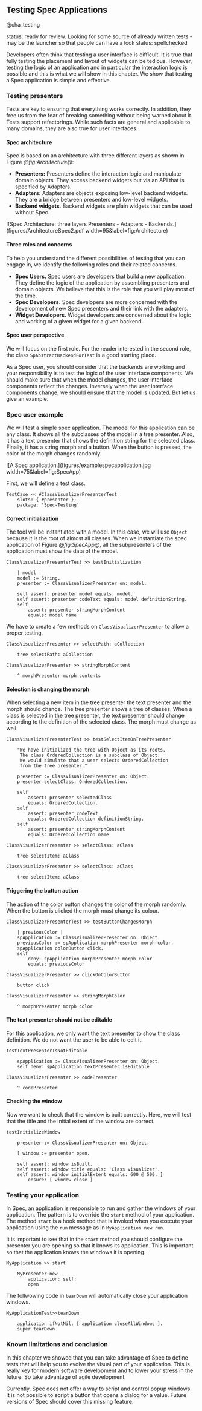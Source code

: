 ## Testing Spec Applications
@cha_testing

status: ready for review. Looking for some source of already written tests - may be the launcher so that people can have a look
status: spellchecked

Developers often think that testing a user interface is difficult. It is true that fully testing the placement and layout of widgets can be tedious. However, testing the logic of an application and in particular the interaction logic is possible and this is what we will show in this chapter. We show that testing a Spec application is simple and effective.


### Testing presenters

Tests are key to ensuring that everything works correctly. In addition, they free us from the fear of breaking something without being warned about it. Tests support refactorings. While such facts are general and applicable to many domains, they are also true for user interfaces.



#### Spec architecture


Spec is based on an architecture with three different layers as shown in Figure *@fig:Architecture@*:
- **Presenters:** Presenters define the interaction logic and manipulate domain objects. They access backend widgets but via an API that is specified by Adapters.
- **Adapters:** Adapters are objects exposing low-level backend widgets. They are a bridge between presenters and low-level widgets.
- **Backend widgets**. Backend widgets are plain widgets that can be used without Spec.


![Spec Architecture: three layers Presenters - Adapters - Backends.](figures/ArchitectureSpec2.pdf width=95&label=fig:Architecture)

#### Three roles and concerns

To help you understand the different possibilities of testing that you can engage in, we identify the following roles and their related concerns.

- **Spec Users.** Spec users are developers that build a new application. They define the logic of the application by assembling presenters and domain objects. We believe that this is the role that you will play most of the time.
- **Spec Developers.** Spec developers are more concerned with the development of new Spec presenters and their link with the adapters.
- **Widget Developers.** Widget developers are concerned about the logic and working of a given widget for a given backend.

#### Spec user perspective

We will focus on the first role. For the reader interested in the second role, the class `SpAbstractBackendForTest` is a good starting place.

As a Spec user, you should consider that the backends are working and your responsibility is to test the logic of the user interface components.
We should make sure that when the model changes, the user interface components reflect the changes.
Inversely when the user interface components change, we should ensure that the model is updated.
But let us give an example.


### Spec user example


We will test a simple spec application. The model for this application can be any class. It shows all the subclasses of the model in a tree presenter. Also, it has a text presenter that shows the definition string for the selected class. Finally, it has a string morph and a button. When the button is pressed, the color of the morph changes randomly.

![A Spec application.](figures/examplespecapplication.jpg width=75&label=fig:SpecApp)

First, we will define a test class.

```
TestCase << #ClassVisualizerPresenterTest
    slots: { #presenter };
    package: 'Spec-Testing'
```

#### Correct initialization


The tool will be instantiated with a model. In this case, we will use `Object` because it is the root of almost all classes. When we instantiate the spec application of Figure *@fig:SpecApp@*, all the subpresenters of the application must show the data of the model.

```
ClassVisualizerPresenterTest >> testInitialization

    | model |
    model := String.
    presenter := ClassVisualizerPresenter on: model.

    self assert: presenter model equals: model.
    self assert: presenter codeText equals: model definitionString.
    self
        assert: presenter stringMorphContent
        equals: model name
```

We have to create a few methods on `ClassVisualizerPresenter` to allow a proper testing.
```
ClassVisualizerPresenter >> selectPath: aCollection

    tree selectPath: aCollection
```

```
ClassVisualizerPresenter >> stringMorphContent

    ^ morphPresenter morph contents
```


#### Selection is changing the morph


When selecting a new item in the tree presenter the text presenter and the morph should change.
The tree presenter shows a tree of classes.
When a class is selected in the tree presenter, the text presenter should change according to the definition of the selected class.
The morph must change as well.

```
ClassVisualizerPresenterTest >> testSelectItemOnTreePresenter

    "We have initialized the tree with Object as its roots.
     The class OrderedCollection is a subclass of Object.
     We would simulate that a user selects OrderedCollection
     from the tree presenter."

    presenter := ClassVisualizerPresenter on: Object.
    presenter selectClass: OrderedCollection.

    self
        assert: presenter selectedClass
        equals: OrderedCollection.
    self
        assert: presenter codeText
        equals: OrderedCollection definitionString.
    self
        assert: presenter stringMorphContent
        equals: OrderedCollection name
```

```
ClassVisualizerPresenter >> selectClass: aClass

    tree selectItem: aClass
```

```
ClassVisualizerPresenter >> selectClass: aClass

    tree selectItem: aClass
```


#### Triggering the button action


The action of the color button changes the color of the morph randomly.
When the button is clicked the morph must change its colour.

```
ClassVisualizerPresenterTest >> testButtonChangesMorph

    | previousColor |
    spApplication := ClassVisualizerPresenter on: Object.
    previousColor := spApplication morphPresenter morph color.
    spApplication colorButton click.
    self
        deny: spApplication morphPresenter morph color
        equals: previousColor
```

```
ClassVisualizerPresenter >> clickOnColorButton

    button click
```

```
ClassVisualizerPresenter >> stringMorphColor

    ^ morphPresenter morph color
```



#### The text presenter should not be editable


For this application, we only want the text presenter to show the class definition.
We do not want the user to be able to edit it.

```
testTextPresenterIsNotEditable

    spApplication := ClassVisualizerPresenter on: Object.
    self deny: spApplication textPresenter isEditable
```

```
ClassVisualizerPresenter >> codePresenter

    ^ codePresenter
```

#### Checking the window

Now we want to check that the window is built correctly. Here, we will test that the title and the initial extent of the window are correct.

```
testInitializeWindow

    presenter := ClassVisualizerPresenter on: Object.

    [ window := presenter open.

    self assert: window isBuilt.
    self assert: window title equals: 'Class visualizer'.
    self assert: window initialExtent equals: 600 @ 500. ]
        ensure: [ window close ]
```

### Testing your application

In Spec, an application is responsible to run and gather the windows of your application. The pattern is to override the `start` method of your application. The method `start` is a hook method that is invoked when you execute your application using the `run` message as in `MyApplication new run`.

It is important to see that in the `start` method you should configure the presenter you are opening so that it knows its application. This is important so that the application knows the windows it is opening.

```
MyApplication >> start

    MyPresenter new
        application: self;
        open
````

The follwowing code in `tearDown` will automatically close your application windows.

```
MyApplicationTest>>tearDown

	application ifNotNil: [ application closeAllWindows ].
	super tearDown
```

### Known limitations and conclusion

In this chapter we showed that you can take advantage of Spec to define tests that will help you to evolve the visual part of your application. This is really key for modern software development and to lower your stress in the future. So take advantage of agile development.

Currently, Spec does not offer a way to script and control popup windows. It is not possible to script a button that opens a dialog for a value. Future versions of Spec should cover this missing feature.
